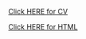 [Click HERE for CV](https://vusyy.github.io/rsschool-cv/)

[Click HERE for HTML](https://vusyy.github.io/rsschool-cv/cv)